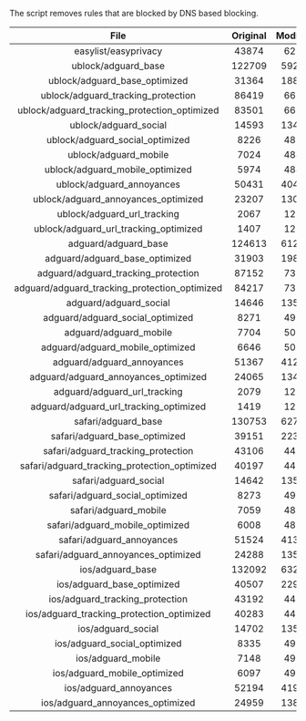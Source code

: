 The script removes rules that are blocked by DNS based blocking.


| File | Original | Modified |
|:----:|:-----:|:-----:|
| easylist/easyprivacy | 43874 | 6269 |
| ublock/adguard_base | 122709 | 59282 |
| ublock/adguard_base_optimized | 31364 | 18836 |
| ublock/adguard_tracking_protection | 86419 | 6698 |
| ublock/adguard_tracking_protection_optimized | 83501 | 6697 |
| ublock/adguard_social | 14593 | 13481 |
| ublock/adguard_social_optimized | 8226 | 4869 |
| ublock/adguard_mobile | 7024 | 4842 |
| ublock/adguard_mobile_optimized | 5974 | 4841 |
| ublock/adguard_annoyances | 50431 | 40446 |
| ublock/adguard_annoyances_optimized | 23207 | 13002 |
| ublock/adguard_url_tracking | 2067 | 1225 |
| ublock/adguard_url_tracking_optimized | 1407 | 1225 |
| adguard/adguard_base | 124613 | 61277 |
| adguard/adguard_base_optimized | 31903 | 19824 |
| adguard/adguard_tracking_protection | 87152 | 7377 |
| adguard/adguard_tracking_protection_optimized | 84217 | 7376 |
| adguard/adguard_social | 14646 | 13541 |
| adguard/adguard_social_optimized | 8271 | 4908 |
| adguard/adguard_mobile | 7704 | 5021 |
| adguard/adguard_mobile_optimized | 6646 | 5020 |
| adguard/adguard_annoyances | 51367 | 41294 |
| adguard/adguard_annoyances_optimized | 24065 | 13441 |
| adguard/adguard_url_tracking | 2079 | 1235 |
| adguard/adguard_url_tracking_optimized | 1419 | 1235 |
| safari/adguard_base | 130753 | 62712 |
| safari/adguard_base_optimized | 39151 | 22388 |
| safari/adguard_tracking_protection | 43106 | 4462 |
| safari/adguard_tracking_protection_optimized | 40197 | 4461 |
| safari/adguard_social | 14642 | 13530 |
| safari/adguard_social_optimized | 8273 | 4905 |
| safari/adguard_mobile | 7059 | 4884 |
| safari/adguard_mobile_optimized | 6008 | 4883 |
| safari/adguard_annoyances | 51524 | 41383 |
| safari/adguard_annoyances_optimized | 24288 | 13504 |
| ios/adguard_base | 132092 | 63228 |
| ios/adguard_base_optimized | 40507 | 22912 |
| ios/adguard_tracking_protection | 43192 | 4470 |
| ios/adguard_tracking_protection_optimized | 40283 | 4469 |
| ios/adguard_social | 14702 | 13563 |
| ios/adguard_social_optimized | 8335 | 4920 |
| ios/adguard_mobile | 7148 | 4923 |
| ios/adguard_mobile_optimized | 6097 | 4922 |
| ios/adguard_annoyances | 52194 | 41949 |
| ios/adguard_annoyances_optimized | 24959 | 13801 |